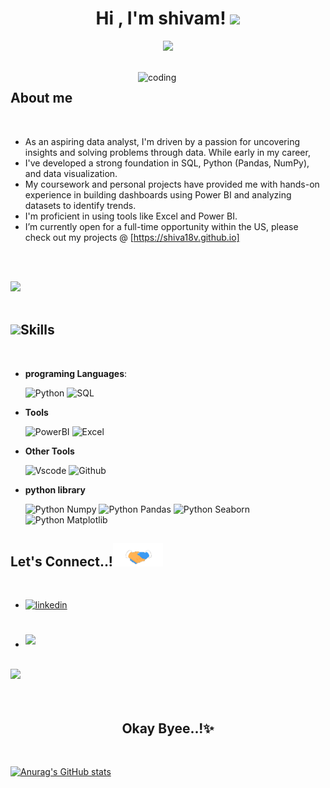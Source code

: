 <h1 align="center"><b>Hi , I'm shivam! </b><img src="https://media.giphy.com/media/hvRJCLFzcasrR4ia7z/giphy.gif" width="35"></h1>

<p align="center">
  <a href="https://github.com/DenverCoder1/readme-typing-svg"><img src="https://readme-typing-svg.herokuapp.com?font=Time+New+Roman&color=black&size=30&center=true&vCenter=true&width=600&height=100&lines=Welcome+to+my+Repo&hearts;++;Data+Analyst;Computer+Science+Student;Active+Learner;Open+to+learning+new+things<3"></a>
</p>

<br>
<img align="right" alt="coding" width="300" src="https://media.tenor.com/WC8oc8aG3xgAAAAj/work-office.gif">

## **About me**

<br>


- As an aspiring data analyst, I'm driven by a passion for uncovering insights and solving problems through data. While early in my career,
- I've developed a strong foundation in SQL, Python (Pandas, NumPy), and data visualization.
- My coursework and personal projects have provided me with hands-on experience in building dashboards using Power BI and analyzing datasets to identify trends.
- I'm proficient in using tools like Excel and Power BI.
- I’m currently open for a full-time opportunity within the US, please check out my projects @ [https://shiva18v.github.io]

<br><br>


<img src="https://user-images.githubusercontent.com/73097560/115834477-dbab4500-a447-11eb-908a-139a6edaec5c.gif"><br><br>

## <img src="https://media2.giphy.com/media/QssGEmpkyEOhBCb7e1/giphy.gif?cid=ecf05e47a0n3gi1bfqntqmob8g9aid1oyj2wr3ds3mg700bl&rid=giphy.gif" width ="25"><b>Skills</b>
<br>

<p align="center">

- **programing Languages**:


   ![Python](https://img.shields.io/badge/Python%20-%2314354C.svg?style=for-the-badge&logo=python&logoColor=blue)
   ![SQL](https://img.shields.io/badge/SQL-4479A1?style=for-the-badge&logo=mysql&logoColor=peetch)
    
    
     
- **Tools**




   ![PowerBI](https://img.shields.io/badge/PowerBI-F2C811?style=for-the-badge&logo=power-bi&logoColor=yellow)
   ![Excel](https://img.shields.io/badge/Excel-217346?style=for-the-badge&logo=microsoft-excel&logoColor=green)

- **Other Tools**  




  ![Vscode](https://img.shields.io/badge/Vscode-217346?style=for-the-badge&logo=microsoft-Vscode&logoColor=blue)
  ![Github](https://img.shields.io/badge/Github-217346?style=for-the-badge&logo=microsoft-Github&logoColor=black)



 - **python library**




   ![Python Numpy](https://img.shields.io/badge/Numpy-3776AB?style=for-the-badge&logo=python&logoColor=green)
   ![Python Pandas](https://img.shields.io/badge/Pandas-3776AB?style=for-the-badge&logo=python&logoColor=red)
   ![Python Seaborn](https://img.shields.io/badge/Seaborn-3776AB?style=for-the-badge&logo=python&logoColor=yellow)
   ![Python Matplotlib](https://img.shields.io/badge/Matplotlib-3776AB?style=for-the-badge&logo=python&logoColor=orange)

</p>
</div>

## <b> Let's Connect..!</b><img src="https://github.com/0xAbdulKhalid/0xAbdulKhalid/raw/main/assets/mdImages/handshake.gif" width ="80">
<br>
<div align='left'>

<ul>

<li>
<a href="https://www.linkedin.com/in/shivam-kumar-008189264/" target="_blank">
<img src="https://img.shields.io/badge/linkedin:  shivam-%2300acee.svg?color=405DE6&style=for-the-badge&logo=linkedin&logoColor=white" alt=linkedin style="margin-bottom: 5px;"/>
</a>
</li>

<br>

<br>

<li>
<a href="shivam2j2jkumar@gmail.com" target="_blank">
<img src="https://img.shields.io/badge/gmail:  shivam2j2jkumar@gmail.com-%23EA4335.svg?style=for-the-badge&logo=gmail&logoColor=white" t=mail style="margin-bottom: 5px;" />
</a>
</li>
	
</ul>
</div>

<br>
<img src="https://user-images.githubusercontent.com/73097560/115834477-dbab4500-a447-11eb-908a-139a6edaec5c.gif">
<br>
<br>
<br>

<div align='center'>

## <b>Okay Byee..!✨</b>

</div>
<br>

[![Anurag's GitHub stats](https://github-readme-stats.vercel.app/api?username=shivam)](https://github.com/shiva18v/github-readme-stats)
